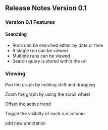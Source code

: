 ## Release Notes Version 0.1

### Version 0.1 Features

#### Searching

- Runs can be searched either by date or time
- A single run can be viewed
- Multiple runs can be viewed
- Search query is stored within the url
 

 
 
### Viewing

Pan the graph by holding shift and dragging 

Zoom the graph by using the scroll wheel

Offset the active trend

Toggle the visibilty of each run column

add new annotation

